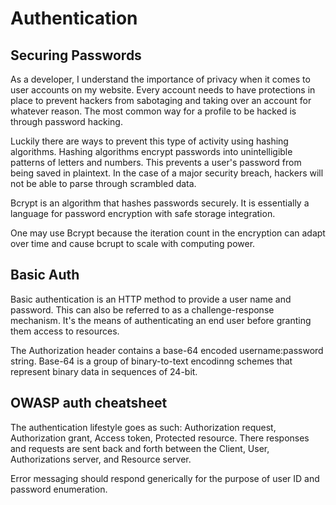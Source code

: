 # Authentication

## Securing Passwords

As a developer, I understand the importance of privacy when it comes to user accounts on my website. Every account needs to have protections in place to prevent hackers from sabotaging and taking over an account for whatever reason. The most common way for a profile to be hacked is through password hacking.

Luckily there are ways to prevent this type of activity using hashing algorithms. Hashing algorithms encrypt passwords into unintelligible patterns of letters and numbers. This prevents a user's password from being saved in plaintext. In the case of a major security breach, hackers will not be able to parse through scrambled data.

Bcrypt is an algorithm that hashes passwords securely. It is essentially a language for password encryption with safe storage integration.

One may use Bcrypt because the iteration count in the encryption can adapt over time and cause bcrupt to scale with computing power.

## Basic Auth

Basic authentication is an HTTP method to provide a user name and password. This can also be referred to as a challenge-response mechanism. It's the means of authenticating an end user before granting them access to resources.

The Authorization header contains a base-64 encoded username:password string. Base-64 is a group of binary-to-text encodinng schemes that represent binary data in sequences of 24-bit.

## OWASP auth cheatsheet

The authentication lifestyle goes as such: Authorization request, Authorization grant, Access token, Protected resource. There responses and requests are sent back and forth between the Client, User, Authorizations server, and Resource server.

Error messaging should respond generically for the purpose of user ID and password enumeration. 